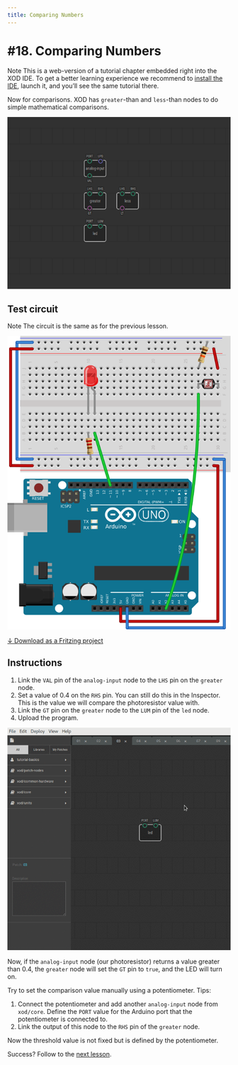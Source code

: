 ```yaml
---
title: Comparing Numbers
---
```


# #18. Comparing Numbers

<div class="ui segment note">
<span class="ui ribbon label">Note</span>
This is a web-version of a tutorial chapter embedded right into the XOD IDE.
To get a better learning experience we recommend to
<a href="../install/">install the IDE</a>, launch it, and you’ll see the
same tutorial there.
</div>

Now for comparisons. XOD has `greater`-than and `less`-than nodes to do simple
mathematical comparisons.

![Patch](./patch.png)

## Test circuit

<div class="ui segment note">
<span class="ui ribbon label">Note</span>
The circuit is the same as for the previous lesson.
</div>

![Circuit](./circuit.fz.png)

[↓ Download as a Fritzing project](./circuit.fzz)

## Instructions


1. Link the `VAL` pin of the `analog-input` node to the `LHS` pin on the
   `greater` node.
2. Set a value of 0.4 on the `RHS` pin. You can still do this in the Inspector.
   This is the value we will compare the photoresistor value with.
3. Link the `GT` pin on the `greater` node to the `LUM` pin of the `led` node.
4. Upload the program.

![Screencast](./screencast.gif)

Now, if the `analog-input` node (our photoresistor) returns a value greater
than 0.4, the `greater` node will set the `GT` pin to `true`, and the LED will
turn on.

Try to set the comparison value manually using a potentiometer. Tips:

1. Connect the potentiometer and add another `analog-input` node from
   `xod/core`. Define the `PORT` value for the Arduino port that the
   potentiometer is connected to.
2. Link the output of this node to the `RHS` pin of the `greater` node.

Now the threshold value is not fixed but is defined by the potentiometer.

Success? Follow to the [next lesson](../19-if-else/).
